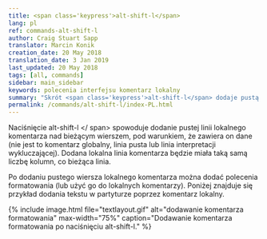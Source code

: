 ```yaml
---
title: <span class='keypress'>alt-shift-l</span>
lang: pl
ref: commands-alt-shift-l
author: Craig Stuart Sapp
translator: Marcin Konik
creation_date: 20 May 2018
translation_date: 3 Jan 2019
last_updated: 20 May 2018
tags: [all, commands]
sidebar: main_sidebar
keywords: polecenia interfejsu komentarz lokalny
summary: "Skrót <span class='keypress'>alt-shift-l</span> dodaje pustą linię komentarza lokalnego powyżej bieżącego wiersza danych."
permalink: /commands/alt-shift-l/index-PL.html
---
```


Naciśnięcie <span class = "keypress"> alt-shift-l </ span> spowoduje dodanie
pustej linii lokalnego komentarza nad bieżącym wierszem, pod warunkiem, że zawiera on dane
(nie jest to komentarz globalny, linia pusta lub linia interpretacji wykluczającej).
Dodana lokalna linia komentarza będzie miała taką samą liczbę kolumn, co bieżąca linia.

Po dodaniu pustego wiersza lokalnego komentarza można dodać polecenia formatowania
(lub użyć go do lokalnych komentarzy). Poniżej znajduje się przykład dodania tekstu w
partyturze poprzez komentarz lokalny.

{% include image.html
	file="textlayout.gif"
	alt="dodawanie komentarza formatowania"
	max-width="75%"
	caption="Dodawanie komentarza formatowania po naciśnięciu alt-shift-l."
%}
